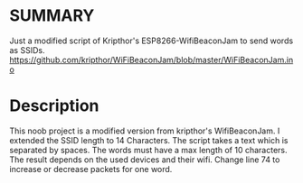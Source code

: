 # SUMMARY
Just a modified script of Kripthor's ESP8266-WifiBeaconJam to send words as SSIDs.
https://github.com/kripthor/WiFiBeaconJam/blob/master/WiFiBeaconJam.ino

# Description
This noob project is a modified version from kripthor's WifiBeaconJam. I extended the SSID length to 14 Characters. The script takes a text which is separated by spaces. The words must have a max length of 10 characters. The result depends on the used devices and their wifi. Change line 74 to increase or decrease packets for one word.
